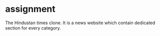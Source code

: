# assignment
The Hindustan times clone. It is a news website which contain dedicated section for every category.

